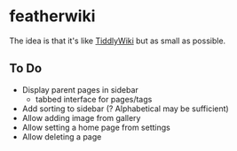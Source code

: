 # featherwiki

The idea is that it's like [TiddlyWiki](https://tiddlywiki.com) but as small as possible.

## To Do

- Display parent pages in sidebar
  - tabbed interface for pages/tags
- Add sorting to sidebar (? Alphabetical may be sufficient)
- Allow adding image from gallery
- Allow setting a home page from settings
- Allow deleting a page
